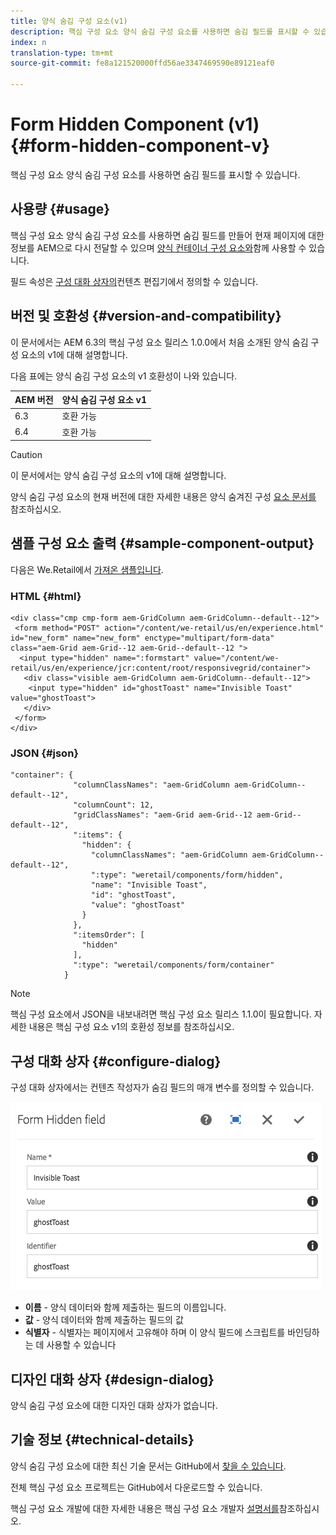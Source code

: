 ```yaml
---
title: 양식 숨김 구성 요소(v1)
description: 핵심 구성 요소 양식 숨김 구성 요소를 사용하면 숨김 필드를 표시할 수 있습니다.
index: n
translation-type: tm+mt
source-git-commit: fe8a121520000ffd56ae3347469590e89121eaf0

---
```



# Form Hidden Component (v1) {#form-hidden-component-v}

핵심 구성 요소 양식 숨김 구성 요소를 사용하면 숨김 필드를 표시할 수 있습니다.

## 사용량 {#usage}

핵심 구성 요소 양식 숨김 구성 요소를 사용하면 숨김 필드를 만들어 현재 페이지에 대한 정보를 AEM으로 다시 전달할 수 있으며 [양식 컨테이너 구성 요소와](form-container-v1.md)함께 사용할 수 있습니다.

필드 속성은 [구성 대화 상자의](#configure-dialog)컨텐츠 편집기에서 정의할 수 있습니다.

## 버전 및 호환성 {#version-and-compatibility}

이 문서에서는 AEM 6.3의 핵심 구성 요소 릴리스 1.0.0에서 처음 소개된 양식 숨김 구성 요소의 v1에 대해 설명합니다.

다음 표에는 양식 숨김 구성 요소의 v1 호환성이 나와 있습니다.

| AEM 버전 | 양식 숨김 구성 요소 v1 |
|--- |--- |
| 6.3 | 호환 가능 |
| 6.4 | 호환 가능 |

>[!CAUTION]
>
>이 문서에서는 양식 숨김 구성 요소의 v1에 대해 설명합니다.
>
>양식 숨김 구성 요소의 현재 버전에 대한 자세한 내용은 양식 숨겨진 구성 [요소 문서를](/help/components/forms/form-hidden.md) 참조하십시오.

## 샘플 구성 요소 출력 {#sample-component-output}

다음은 We.Retail에서 [가져온 샘플입니다](https://helpx.adobe.com/experience-manager/6-4/sites/developing/using/we-retail.html).

### HTML {#html}

```
<div class="cmp cmp-form aem-GridColumn aem-GridColumn--default--12">
 <form method="POST" action="/content/we-retail/us/en/experience.html" id="new_form" name="new_form" enctype="multipart/form-data" class="aem-Grid aem-Grid--12 aem-Grid--default--12 ">
  <input type="hidden" name=":formstart" value="/content/we-retail/us/en/experience/jcr:content/root/responsivegrid/container">
   <div class="visible aem-GridColumn aem-GridColumn--default--12">
    <input type="hidden" id="ghostToast" name="Invisible Toast" value="ghostToast">
   </div>
 </form>
</div>
```

### JSON {#json}

```
"container": {
              "columnClassNames": "aem-GridColumn aem-GridColumn--default--12",
              "columnCount": 12,
              "gridClassNames": "aem-Grid aem-Grid--12 aem-Grid--default--12",
              ":items": {
                "hidden": {
                  "columnClassNames": "aem-GridColumn aem-GridColumn--default--12",
                  ":type": "weretail/components/form/hidden",
                  "name": "Invisible Toast",
                  "id": "ghostToast",
                  "value": "ghostToast"
                }
              },
              ":itemsOrder": [
                "hidden"
              ],
              ":type": "weretail/components/form/container"
            }
```

>[!NOTE]
>
>핵심 구성 요소에서 JSON을 내보내려면 핵심 구성 요소 릴리스 1.1.0이 필요합니다. 자세한 내용은 핵심 구성 요소 v1의 [](/help/versions.md#release-history-and-compatibility) 호환성 정보를 참조하십시오.

## 구성 대화 상자 {#configure-dialog}

구성 대화 상자에서는 컨텐츠 작성자가 숨김 필드의 매개 변수를 정의할 수 있습니다.

![](/help/assets/chlimage_1-26.png)

* **이름** - 양식 데이터와 함께 제출하는 필드의 이름입니다.
* **값** - 양식 데이터와 함께 제출하는 필드의 값
* **식별자** - 식별자는 페이지에서 고유해야 하며 이 양식 필드에 스크립트를 바인딩하는 데 사용할 수 있습니다

## 디자인 대화 상자 {#design-dialog}

양식 숨김 구성 요소에 대한 디자인 대화 상자가 없습니다.

## 기술 정보 {#technical-details}

양식 숨김 구성 요소에 대한 최신 기술 문서는 GitHub에서 [찾을 수 있습니다](https://github.com/adobe/aem-core-wcm-components/tree/master/content/src/content/jcr_root/apps/core/wcm/components/form/hidden/v1/hidden).

전체 핵심 구성 요소 프로젝트는 GitHub에서 다운로드할 수 있습니다.

핵심 구성 요소 개발에 대한 자세한 내용은 핵심 구성 요소 개발자 [설명서를](/help/developing/overview.md)참조하십시오.
